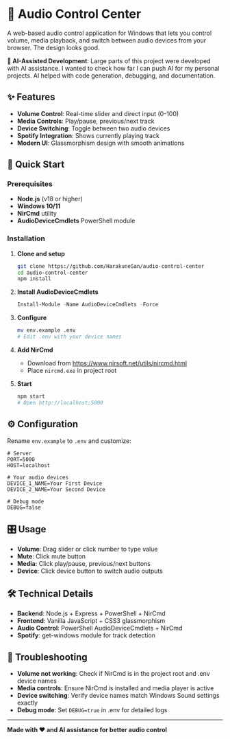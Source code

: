 # 🎵 Audio Control Center

A web-based audio control application for Windows that lets you control volume, media playback, and switch between audio devices from your browser. The design looks good.

**🤖 AI-Assisted Development**: Large parts of this project were developed with AI assistance. I wanted to check how far I can push AI for my personal projects. AI helped with code generation, debugging, and documentation.

## ✨ Features

- **Volume Control**: Real-time slider and direct input (0-100)
- **Media Controls**: Play/pause, previous/next track
- **Device Switching**: Toggle between two audio devices
- **Spotify Integration**: Shows currently playing track
- **Modern UI**: Glassmorphism design with smooth animations

## 🚀 Quick Start

### Prerequisites
- **Node.js** (v18 or higher)
- **Windows 10/11**
- **NirCmd** utility
- **AudioDeviceCmdlets** PowerShell module

### Installation

1. **Clone and setup**
   ```bash
   git clone https://github.com/HarakuneSan/audio-control-center
   cd audio-control-center
   npm install
   ```

2. **Install AudioDeviceCmdlets**
   ```powershell
   Install-Module -Name AudioDeviceCmdlets -Force
   ```

3. **Configure**
   ```bash
   mv env.example .env
   # Edit .env with your device names
   ```

4. **Add NirCmd**
   - Download from https://www.nirsoft.net/utils/nircmd.html
   - Place `nircmd.exe` in project root

5. **Start**
   ```bash
   npm start
   # Open http://localhost:5000
   ```

## ⚙️ Configuration

Rename `env.example` to `.env` and customize:

```env
# Server
PORT=5000
HOST=localhost

# Your audio devices
DEVICE_1_NAME=Your First Device
DEVICE_2_NAME=Your Second Device

# Debug mode
DEBUG=false
```

## 🎛️ Usage

- **Volume**: Drag slider or click number to type value
- **Mute**: Click mute button
- **Media**: Click play/pause, previous/next buttons
- **Device**: Click device button to switch audio outputs

## 🛠️ Technical Details

- **Backend**: Node.js + Express + PowerShell + NirCmd
- **Frontend**: Vanilla JavaScript + CSS3 glassmorphism
- **Audio Control**: PowerShell AudioDeviceCmdlets + NirCmd
- **Spotify**: get-windows module for track detection

## 🐛 Troubleshooting

- **Volume not working**: Check if NirCmd is in the project root and .env device names
- **Media controls**: Ensure NirCmd is installed and media player is active
- **Device switching**: Verify device names match Windows Sound settings exactly
- **Debug mode**: Set `DEBUG=true` in .env for detailed logs

---

**Made with ❤️ and AI assistance for better audio control** 